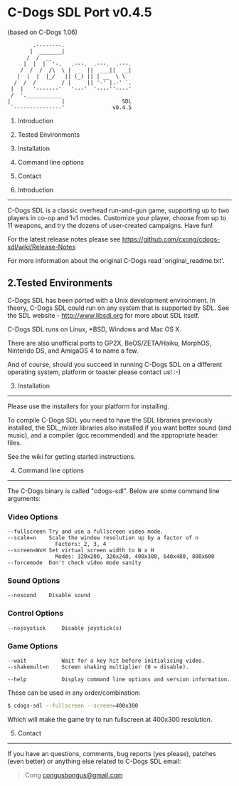 
C-Dogs SDL Port v0.4.5
========================

(based on C-Dogs 1.06)

            .--------.
           |  _______|
          /  /  __
         |  |  |  '-.   .---.  .---.  .---.
        /  /  /  /\  \ |  _  ||  ___||  __|
       |  |  |  |_/   || (_) || | __  \ \
      /  /  /        / |     || '-' |.-' `.
     |  |   '-------'   '---'  '----''----'
     /  '.___________
    |                |                  SDL
     `---------------'               v0.4.5

1. Introduction
2. Tested Environments
3. Installation
4. Command line options
5. Contact


1. Introduction
---------------

C-Dogs SDL is a classic overhead run-and-gun game, supporting up to two players
in co-op and 1v1 modes. Customize your player, choose from up to 11 weapons,
and try the dozens of user-created campaigns. Have fun!

For the latest release notes please see https://github.com/cxong/cdogs-sdl/wiki/Release-Notes

For more information about the original C-Dogs read 'original\_readme.txt'.


2.Tested Environments
---------------------

C-Dogs SDL has been ported with a Unix development environment.
In theory, C-Dogs SDL could run on any system that is supported by SDL.
See the SDL website - <http://www.libsdl.org> for more about SDL itself.

C-Dogs SDL runs on Linux, \*BSD, Windows and Mac OS X.

There are also unofficial ports to GP2X, BeOS/ZETA/Haiku, MorphOS,
Nintendo DS, and AmigaOS 4 to name a few.

And of course, should you succeed in running C-Dogs SDL on a different
operating system, platform or toaster please contact us! :-)


3. Installation
---------------

Please use the installers for your platform for installing.

To compile C-Dogs SDL you need to have the SDL libraries previously installed,
the SDL\_mixer libraries also installed if you want better sound (and music),
and a compiler (gcc recommended) and the appropriate header files.

See the wiki for getting started instructions.

4. Command line options
-----------------------

The C-Dogs binary is called "cdogs-sdl". Below are some command line arguments:

### Video Options

    --fullscreen Try and use a fullscreen video mode.
    --scale=n    Scale the window resolution up by a factor of n
                   Factors: 2, 3, 4
    --screen=WxH Set virtual screen width to W x H
                   Modes: 320x200, 320x240, 400x300, 640x480, 800x600
    --forcemode  Don't check video mode sanity

### Sound Options

    --nosound    Disable sound

### Control Options

    --nojoystick     Disable joystick(s)

### Game Options

    --wait           Wait for a key hit before initialising video.
    --shakemult=n    Screen shaking multiplier (0 = disable).

    --help           Display command line options and version information.

These can be used in any order/combination:

```bash
$ cdogs-sdl --fullscreen --screen=400x300
```

Which will make the game try to run fullscreen at 400x300 resolution.

5. Contact
----------

If you have an questions, comments, bug reports (yes please), patches (even
better) or anything else related to C-Dogs SDL email:

> Cong <congusbongus@gmail.com>

